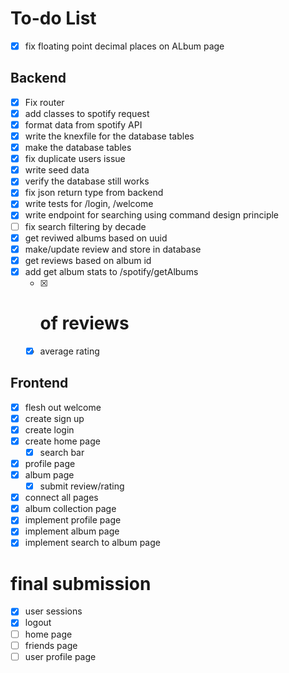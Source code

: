 # To-do List
- [x] fix floating point decimal places on ALbum page
## Backend
- [x] Fix router
- [x] add classes to spotify request 
- [x] format data from spotify API
- [x] write the knexfile for the database tables
- [x] make the database tables 
- [x] fix duplicate users issue
- [x] write seed data
- [x] verify the database still works
- [x] fix json return type from backend
- [x] write tests for /login, /welcome
- [x] write endpoint for searching using command design principle
- [ ] fix search filtering by decade
- [x] get reviwed albums based on uuid
- [X] make/update review and store in database
- [x] get reviews based on album id
- [x] add get album stats to /spotify/getAlbums 
  - [x] # of reviews
  - [x] average rating

## Frontend
- [x] flesh out welcome
- [x] create sign up
- [x] create login
- [x] create home page
  - [x] search bar
- [x] profile page
- [x] album page
  - [x] submit review/rating
- [x] connect all pages
- [x] album collection page
- [x] implement profile page
- [x] implement album page
- [x] implement search to album page

# final submission
- [x] user sessions
- [x] logout
- [ ] home page
- [ ] friends page
- [ ] user profile page